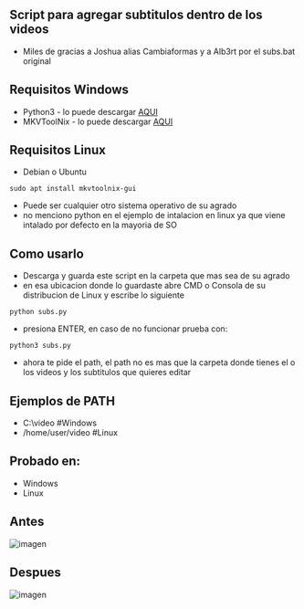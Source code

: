 ## Script para agregar subtitulos dentro de los videos 

- Miles de gracias a Joshua alias Cambiaformas y a Alb3rt por el subs.bat original

## Requisitos Windows

- Python3 - lo puede descargar [AQUI](https://www.python.org/downloads/)
- MKVToolNix - lo puede descargar [AQUI](https://mkvtoolnix.download/downloads.html)

## Requisitos Linux
- Debian o Ubuntu
```
sudo apt install mkvtoolnix-gui
```
- Puede ser cualquier otro sistema operativo de su agrado
- no menciono python en el ejemplo de intalacion en linux ya que viene intalado por defecto en la mayoria de SO

## Como usarlo
- Descarga y guarda este script en la carpeta que mas sea de su agrado
- en esa ubicacion donde lo guardaste abre CMD o Consola de su distribucion de Linux y escribe lo siguiente

```
python subs.py 
```
- presiona ENTER, en caso de no funcionar prueba con:

```
python3 subs.py
```

- ahora te pide el path, el path no es mas que la carpeta donde tienes el o los videos y los subtitulos que quieres editar

## Ejemplos de PATH
- C:\video #Windows
- /home/user/video #Linux


## Probado en:
- Windows
- Linux

## Antes
![imagen](https://github.com/qwerty59b/SubsBatchMerge/assets/130035937/ef76414f-2fcf-4173-99c7-af536ffa9754)


## Despues
![imagen](https://github.com/qwerty59b/SubsBatchMerge/assets/130035937/590c74e2-36af-47d5-837a-63408768a3f2)




